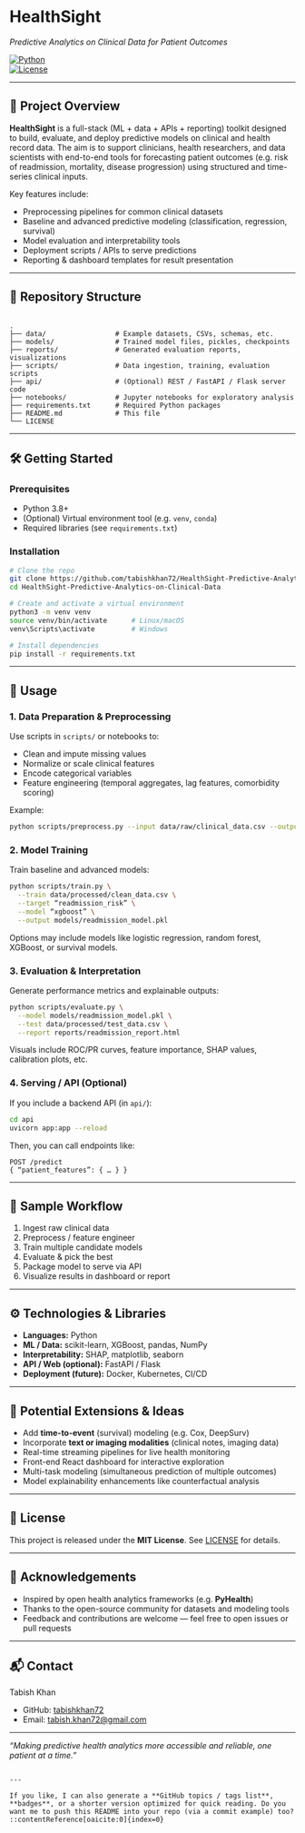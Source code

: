 # HealthSight  
*Predictive Analytics on Clinical Data for Patient Outcomes*

[![Python](https://img.shields.io/badge/python-3.8%2B-blue.svg)]()  
[![License](https://img.shields.io/badge/license-MIT-green.svg)]()

---

## 🚀 Project Overview

**HealthSight** is a full-stack (ML + data + APIs + reporting) toolkit designed to build, evaluate, and deploy predictive models on clinical and health record data. The aim is to support clinicians, health researchers, and data scientists with end-to-end tools for forecasting patient outcomes (e.g. risk of readmission, mortality, disease progression) using structured and time-series clinical inputs.

Key features include:

- Preprocessing pipelines for common clinical datasets  
- Baseline and advanced predictive modeling (classification, regression, survival)  
- Model evaluation and interpretability tools  
- Deployment scripts / APIs to serve predictions  
- Reporting & dashboard templates for result presentation  

---

## 📁 Repository Structure

```

.
├── data/                 # Example datasets, CSVs, schemas, etc.
├── models/               # Trained model files, pickles, checkpoints
├── reports/              # Generated evaluation reports, visualizations
├── scripts/              # Data ingestion, training, evaluation scripts
├── api/                  # (Optional) REST / FastAPI / Flask server code
├── notebooks/            # Jupyter notebooks for exploratory analysis
├── requirements.txt      # Required Python packages
├── README.md             # This file
└── LICENSE

````

---

## 🛠️ Getting Started

### Prerequisites

- Python 3.8+  
- (Optional) Virtual environment tool (e.g. `venv`, `conda`)  
- Required libraries (see `requirements.txt`)

### Installation

```bash
# Clone the repo
git clone https://github.com/tabishkhan72/HealthSight-Predictive-Analytics-on-Clinical-Data.git
cd HealthSight-Predictive-Analytics-on-Clinical-Data

# Create and activate a virtual environment
python3 -m venv venv
source venv/bin/activate      # Linux/macOS
venv\Scripts\activate         # Windows

# Install dependencies
pip install -r requirements.txt
````

---

## 🧪 Usage

### 1. Data Preparation & Preprocessing

Use scripts in `scripts/` or notebooks to:

* Clean and impute missing values
* Normalize or scale clinical features
* Encode categorical variables
* Feature engineering (temporal aggregates, lag features, comorbidity scoring)

Example:

```bash
python scripts/preprocess.py --input data/raw/clinical_data.csv --output data/processed/clean_data.csv
```

### 2. Model Training

Train baseline and advanced models:

```bash
python scripts/train.py \
  --train data/processed/clean_data.csv \
  --target “readmission_risk” \
  --model “xgboost” \
  --output models/readmission_model.pkl
```

Options may include models like logistic regression, random forest, XGBoost, or survival models.

### 3. Evaluation & Interpretation

Generate performance metrics and explainable outputs:

```bash
python scripts/evaluate.py \
  --model models/readmission_model.pkl \
  --test data/processed/test_data.csv \
  --report reports/readmission_report.html
```

Visuals include ROC/PR curves, feature importance, SHAP values, calibration plots, etc.

### 4. Serving / API (Optional)

If you include a backend API (in `api/`):

```bash
cd api
uvicorn app:app --reload
```

Then, you can call endpoints like:

```
POST /predict
{ “patient_features”: { … } }
```

---

## 🧩 Sample Workflow

1. Ingest raw clinical data
2. Preprocess / feature engineer
3. Train multiple candidate models
4. Evaluate & pick the best
5. Package model to serve via API
6. Visualize results in dashboard or report

---

## ⚙️ Technologies & Libraries

* **Languages:** Python
* **ML / Data:** scikit-learn, XGBoost, pandas, NumPy
* **Interpretability:** SHAP, matplotlib, seaborn
* **API / Web (optional):** FastAPI / Flask
* **Deployment (future):** Docker, Kubernetes, CI/CD

---

## 🧠 Potential Extensions & Ideas

* Add **time-to-event** (survival) modeling (e.g. Cox, DeepSurv)
* Incorporate **text or imaging modalities** (clinical notes, imaging data)
* Real-time streaming pipelines for live health monitoring
* Front-end React dashboard for interactive exploration
* Multi-task modeling (simultaneous prediction of multiple outcomes)
* Model explainability enhancements like counterfactual analysis

---

## 📄 License

This project is released under the **MIT License**. See [LICENSE](LICENSE) for details.

---

## 🙏 Acknowledgements

* Inspired by open health analytics frameworks (e.g. **PyHealth**)
* Thanks to the open-source community for datasets and modeling tools
* Feedback and contributions are welcome — feel free to open issues or pull requests

---

## 📬 Contact

Tabish Khan

* GitHub: [tabishkhan72](https://github.com/tabishkhan72)
* Email: [tabish.khan72@gmail.com](mailto:tabish.khan72@gmail.com)

---

*“Making predictive health analytics more accessible and reliable, one patient at a time.”*

```

---

If you like, I can also generate a **GitHub topics / tags list**, **badges**, or a shorter version optimized for quick reading. Do you want me to push this README into your repo (via a commit example) too?
::contentReference[oaicite:0]{index=0}
```
